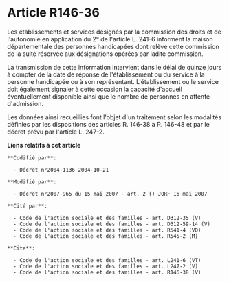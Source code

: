 # Article R146-36

Les établissements et services désignés par la commission des droits et de l'autonomie en application du 2° de l'article L.
241-6 informent la maison départementale des personnes handicapées dont relève cette commission de la suite réservée aux
désignations opérées par ladite commission. 

La transmission de cette information intervient dans le délai de quinze jours à compter de la date de réponse de
l'établissement ou du service à la personne handicapée ou à son représentant. L'établissement ou le service doit également
signaler à cette occasion la capacité d'accueil éventuellement disponible ainsi que le nombre de personnes en attente
d'admission. 

Les données ainsi recueillies font l'objet d'un traitement selon les modalités définies par les dispositions des articles R.
146-38 à R. 146-48 et par le décret prévu par l'article L. 247-2.

**Liens relatifs à cet article**

	**Codifié par**:

	  - Décret n°2004-1136 2004-10-21

	**Modifié par**:

	  - Décret n°2007-965 du 15 mai 2007 - art. 2 () JORF 16 mai 2007

	**Cité par**:

	  - Code de l'action sociale et des familles - art. D312-35 (V)
	  - Code de l'action sociale et des familles - art. D312-59-14 (V)
	  - Code de l'action sociale et des familles - art. R541-4 (VD)
	  - Code de l'action sociale et des familles - art. R545-2 (M)

	**Cite**:

	  - Code de l'action sociale et des familles - art. L241-6 (VT)
	  - Code de l'action sociale et des familles - art. L247-2 (V)
	  - Code de l'action sociale et des familles - art. R146-38 (V)
